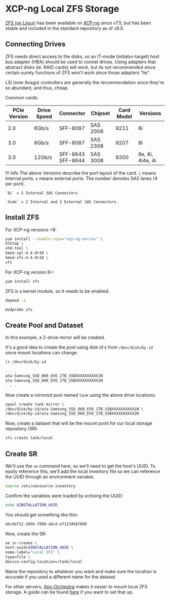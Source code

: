 # XCP-ng Local ZFS Storage

[ZFS (on Linux)](https://zfsonlinux.org/) has been available on [XCP-ng](https://xcp-ng.org/) since v7.5, but has been stable and included in the standard repository as of v8.0.

## Connecting Drives

ZFS needs direct access to the disks, so an IT-mode (initiator-target) host bus adapter (HBA) should be used to connet drives. Using adapters that abstract disks (ie. RAID cards) will *work*, but its not recommended since certain surety functions of ZFS won't work since those adapters "lie".

LSI (now Avago) controllers are generally the recommendation since they're so abundant, and thus, cheap.

Common cards:

| PCIe Version  | Drive Speed   | Connector             | Chipset   | Card Model    | Versions          |
|-              |-              |-                      |-          |-              |-                  |
| 2.0           | 6Gb/s         | SFF-8087              | SAS 2008  | 9211          | 8i                |
| 3.0           | 6Gb/s         | SFF-8087              | SAS 2308  | 9207          | 8i                |
| 3.0           | 12Gb/s        | SFF-8643<br>SFF-8644  | SAS 3008  | 9300          | 8e, 8i, 4i4e, 4i  |

!!! Info
    The above Versions describe the port layout of the card. `i` means Internal ports, `e` means external ports. The number denotes SAS lanes (4 per port).

    `8i` = 2 Internal SAS Connectors

    `4i4e` = 2 Internal and 2 External SAS Connectors.

## Install ZFS

For XCP-ng versions <8:

```sh
yum install --enable-repo="xcp-ng-extras" \
blktap \
vhd-tool \
kmod-spl-4.4.0+10 \
kmod-zfs-4.4.0+10 \
zfs
```

For XCP-ng version 8+:

```sh
yum install zfs
```

ZFS is a kernel module, so it needs to be enabled:

```sh
depmod -a
```

```sh
modprobe zfs
```

## Create Pool and Dataset

In this example, a 2-drive mirror will be created.

It's a good idea to create the pool using disk id's from `/dev/disk/by-id` since mount locations can change.

```sh
ls /dev/disk/by-id
```

```sh
. . .
ata-Samsung_SSD_860_EVO_1TB_S5BXXXXXXXXXX1N
ata-Samsung_SSD_860_EVO_1TB_S5BXXXXXXXXXX2N
. . .
```

Now create a mirrored pool named `tank` using the above drive locations:

```sh
zpool create tank mirror \
/dev/disk/by-id/ata-Samsung_SSD_860_EVO_1TB_S5BXXXXXXXXXX1N \
/dev/disk/by-id/ata-Samsung_SSD_860_EVO_1TB_S5BXXXXXXXXXX2N
```

Now, create a dataset that will be the mount point for our local storage repository (SR):

```sh
zfs create tank/local
```

## Create SR

We'll use the `xe` command here, so we'll need to get the host's UUID. To easily reference this, we'll add the local inventory file so we can reference the UUID through an environment variable.

```sh
source /etc/xensource-inventory
```

Confirm the variables were loaded by echoing the UUID:

```sh
echo $INSTALLATION_UUID
```

You should get something like this:

```sh
abcdef12-3456-7890-abcd-ef1234567890
```

Now, create the SR:

```sh hl_lines="3 5"
xe sr-create \
host-uuid=$INSTALLATION_UUID \
name-label="Local ZFS" \
type=file \
device-config:location=/tank/local
```

Name the repository to whatever you want and make sure the location is accurate if you used a different name for the dataset.

For other servers, [Xen-Orchestra](https://xen-orchestra.com/) makes it easier to mount local ZFS storage. A guide can be found [here](../../services/xen-orchestra/) if you want to set that up.
